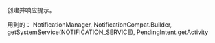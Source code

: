 创建并响应提示。

用到的：
NotificationManager,
NotificationCompat.Builder,
getSystemService(NOTIFICATION_SERVICE),
PendingIntent.getActivity

